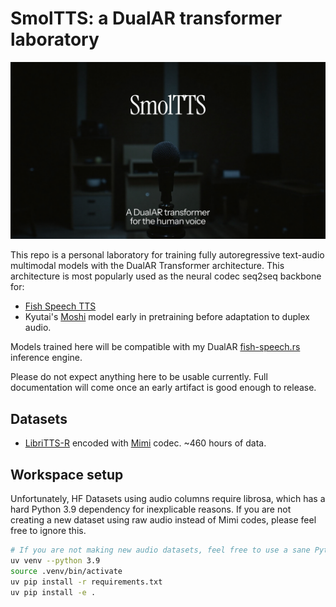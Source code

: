# SmolTTS: a DualAR transformer laboratory

<img src="docs/dualar.png" alt="DualAR transformer" width="768"/>

This repo is a personal laboratory for training fully autoregressive text-audio multimodal models with the DualAR Transformer architecture. This architecture is most popularly used as the neural codec seq2seq backbone for:

- [Fish Speech TTS](https://github.com/fishaudio/fish-speech)
- Kyutai's [Moshi](https://github.com/kyutai-labs/moshi) model early in pretraining before adaptation to duplex audio.

Models trained here will be compatible with my DualAR [fish-speech.rs](https://github.com/EndlessReform/fish-speech.rs/blob/main/README.md) inference engine.

Please do not expect anything here to be usable currently. Full documentation will come once an early artifact is good enough to release.

## Datasets

- [LibriTTS-R](https://huggingface.co/datasets/jkeisling/libritts-r-mimi) encoded with [Mimi](https://huggingface.co/kyutai/mimi) codec. ~460 hours of data.

## Workspace setup

Unfortunately, HF Datasets using audio columns require librosa, which has a hard Python 3.9 dependency for inexplicable reasons.
If you are not creating a new dataset using raw audio instead of Mimi codes, please feel free to ignore this.

```bash
# If you are not making new audio datasets, feel free to use a sane Python version instead
uv venv --python 3.9
source .venv/bin/activate
uv pip install -r requirements.txt
uv pip install -e .
```
